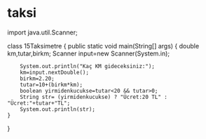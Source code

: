 # taksi
import java.util.Scanner;

class 15Taksimetre {
    public static void main(String[] args) {
        double km,tutar,birkm;
        Scanner input=new Scanner(System.in);
        
        System.out.println("Kaç KM gideceksiniz:");
        km=input.nextDouble();
        birkm=2.20;
        tutar=10+(birkm*km);
        boolean yirmidenkucukse=tutar<20 && tutar>0;
        String str= (yirmidenkucukse) ? "Ücret:20 TL" : "Ücret:"+tutar+"TL";
        System.out.println(str);
    }
}
